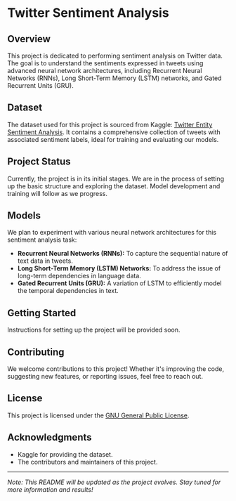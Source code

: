 # Twitter Sentiment Analysis

## Overview
This project is dedicated to performing sentiment analysis on Twitter data. The goal is to understand the sentiments expressed in tweets using advanced neural network architectures, including Recurrent Neural Networks (RNNs), Long Short-Term Memory (LSTM) networks, and Gated Recurrent Units (GRU).

## Dataset
The dataset used for this project is sourced from Kaggle: [Twitter Entity Sentiment Analysis](https://www.kaggle.com/datasets/jp797498e/twitter-entity-sentiment-analysis?resource=download). It contains a comprehensive collection of tweets with associated sentiment labels, ideal for training and evaluating our models.

## Project Status
Currently, the project is in its initial stages. We are in the process of setting up the basic structure and exploring the dataset. Model development and training will follow as we progress.

## Models
We plan to experiment with various neural network architectures for this sentiment analysis task:

- **Recurrent Neural Networks (RNNs):** To capture the sequential nature of text data in tweets.
- **Long Short-Term Memory (LSTM) Networks:** To address the issue of long-term dependencies in language data.
- **Gated Recurrent Units (GRU):** A variation of LSTM to efficiently model the temporal dependencies in text.

## Getting Started
Instructions for setting up the project will be provided soon.

## Contributing
We welcome contributions to this project! Whether it's improving the code, suggesting new features, or reporting issues, feel free to reach out.

## License
This project is licensed under the [GNU General Public License](LICENSE).

## Acknowledgments
- Kaggle for providing the dataset.
- The contributors and maintainers of this project.

---

*Note: This README will be updated as the project evolves. Stay tuned for more information and results!*